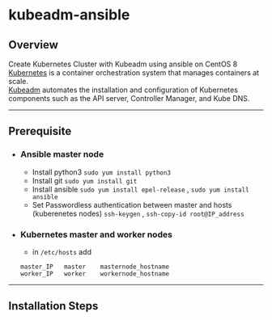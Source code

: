 # kubeadm-ansible
## Overview
Create Kubernetes Cluster with Kubeadm using ansible on CentOS 8\
[Kubernetes](https://kubernetes.io/) is a container orchestration system that manages containers at scale.\
[Kubeadm](https://kubernetes.io/docs/reference/setup-tools/kubeadm/) automates the installation and configuration of Kubernetes components such as the API server, Controller Manager, and Kube DNS. 

---

## Prerequisite
* ### Ansible master node 
  * Install python3 `sudo yum install python3`
  * Install git `sudo yum install git`
  * Install ansible `sudo yum install epel-release` , `sudo yum install ansible`
  * Set Passwordless authentication between master and hosts (kuberenetes nodes) `ssh-keygen` , `ssh-copy-id root@IP_address`
  
* ### Kubernetes master and worker nodes
  * in `/etc/hosts` add 
  ```
  master_IP   master    masternode_hostname
  worker_IP   worker    workernode_hostname
  ```
---

## Installation Steps
